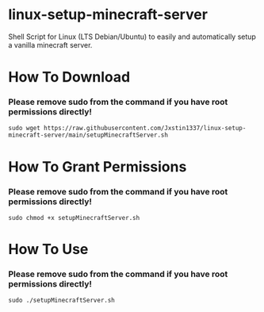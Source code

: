 # linux-setup-minecraft-server
Shell Script for Linux (LTS Debian/Ubuntu) to easily and automatically setup a vanilla minecraft server.

# How To Download
### Please remove sudo from the command if you have root permissions directly!
```
sudo wget https://raw.githubusercontent.com/Jxstin1337/linux-setup-minecraft-server/main/setupMinecraftServer.sh
```

# How To Grant Permissions
### Please remove sudo from the command if you have root permissions directly!
```
sudo chmod +x setupMinecraftServer.sh
```

# How To Use
### Please remove sudo from the command if you have root permissions directly!
```
sudo ./setupMinecraftServer.sh
```